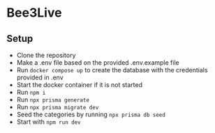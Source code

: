 # Bee3Live
## Setup
- Clone the repository
- Make a .env file based on the provided .env.example file
- Run `docker compose up` to create the database with the credentials provided in .env
- Start the docker container if it is not started
- Run `npm i`
- Run `npx prisma generate`
- Run `npx prisma migrate dev`
- Seed the categories by running `npx prisma db seed`
- Start with `npm run dev`
